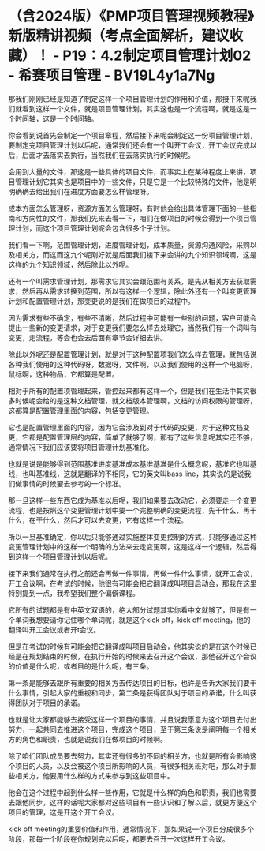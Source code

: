 # （含2024版）《PMP项目管理视频教程》新版精讲视频（考点全面解析，建议收藏）！ - P19：4.2制定项目管理计划02 - 希赛项目管理 - BV19L4y1a7Ng

那我们刚刚已经是知道了制定这样一个项目管理计划的作用和价值，那接下来呢我们就看到这样一个文件，就是项目管理计划，其实这也是一个流程啊，就是这是一个时间轴，这是一个时间轴。

你会看到说首先会制定一个项目章程，然后接下来呢会制定这一份项目管理计划，要制定完项目管理计划以后呢，通常我们还会有一个叫开工会议，开工会议完成以后，后面才去落实去执行，当然我们在去落实执行的时候呢。

会用到大量的文件，那这是一些具体的项目文件，而事实上在某种程度上来讲，项目管理计划它其实也是项目中的一些文件，只是它是一个比较特殊的文件，他是明明确确去给出我们在进度方面要怎么样管理呀。

成本方面怎么管理呀，资源方面怎么管理呀，有时他会给出具体管理下面的一些指南和方向性的文件，那我们先来去看一下，咱们在做项目的时候会得到一个项目管理计划，而这个项目管理计划呢会包含很多个子计划。

我们看一下啊，范围管理计划，进度管理计划，成本质量，资源沟通风险，采购以及相关方，而这而这九个呢刚好就是后面我们接下来会讲的九个知识领域啊，这是这样的九个知识领域，然后除此以外呢。

还有一个叫需求管理计划，那需求它其实会跟范围有关系，是先从相关方去获取需求，然后再从需求转换到范围，所以有这样一个逻辑，除此外还有一个叫变更管理计划和配置管理计划，那变更说的是我们在做项目的过程中。

因为需求有些不确定，有些不清晰，然后过程中可能有一些别的问题，客户可能会提出一些新的变更请求，对于变更我们要怎么样去处理它，当然我们有一个词叫有变更，走流程，等会也会去后面有章节会详细去讲。

除此以外呢还是配置管理计划，就是对于这种配置项我们怎么样去管理，就包括说各种我们使用的这种代码呀，数据呀，文件啊，以及我们使用的这样一个电脑呀，鼠标啊，这种物品，它都算是配置。

相对于所有的配置项管理起来，管控起来都有这样一个，但是我们在生活中其实很多时候呢会给的是这种文档管理，就文档版本管理啊，文档的访问权限的管理呀，这都算是配置管理里面的内容，包括变更管理。

它也是配置管理里面的内容，因为它会涉及到对于代码的变更，对于这种文档变更，它都是配置管理层的内容，简单了就够了啊，那有了这些信息呢其实还不够，通常情况下我们应该要将项目管理计划基准化。

也就是说是能够得到范围基准进度基准成本基准基准是什么概念呢，基准它也叫基线，也叫基准线，这就是翻译的不相同，它的英文叫bass line，其实说的是说我们做事情的时候要去参考的一个标准。

那一旦这样一些东西它成为基准以后呢，我们如果要去改动它，必须要走一个变更流程，也是按照这个变更管理计划中要一个完整明确的变更流程，先干什么，再干什么，在干什么，然后才可以去变更，它有这样一个流程。

所以一旦基准确定，你以后只能够通过实施整体变更控制的方式，只能够通过这种变更管理计划中的这样一个明确的方法来去走变更啊，这是这样一个逻辑，然后得到这样一个项目管理计划以后呢。

接下来我们通常在执行之前还会再做一件事情，再做一件什么事情，就开工会议，开工会议啊，在考试的时候，他很有可能会把它翻译成叫项目启动会，那我在这里特别提到一点，我希望我们整个偏僻课程。

它所有的试题都是有中英文双语的，绝大部分试题其实你看中文就够了，但是有一个单词我想要请你记住哪个单词呢，就是这个kick off，kick off meeting，他的翻译叫开工会议或者开t会议。

但是在考试的时候有可能会把它翻译成叫项目启动会，他其实说的是在这个时候已经是在规划结束的时候，在执行开始的时候来去召开这个会议，那他召开这个会议的价值是什么呢，或者目的是什么呢，有三条。

第一条是能够去跟所有重要的相关方去传达项目的目标，也许是告诉大家我们要干什么事情，引起大家的重视和同步，第二条是获得团队对于项目的承诺，什么叫获得团队对于项目的承诺。

也就是让大家都能够去接受这样一个项目的事情，并且说我愿意为这个项目去付出努力，一起共同去推进这个项目，完成这个项目，至于第三条说是阐明每一个相关方的角色和职责，也就是说我们在做项目的时候啊。

除了咱们团队成员要去努力，其实还有很多的不同的相关方，也就是所有会影响这个项目的人员，以及会被这个项目所影响的人员，有很多相关班对吧，那么对于那些相关方，他要用什么样的方式来参与到这些项目中。

他会在这个过程中起到什么样一些作用，它就是什么样的角色和职责，我们也需要去跟他同步，这样的话呢大家都对这些项目有一些认识和了解以后，就更方便这个项目的管理，这是开这个开工会议。

kick off meeting的重要价值和作用，通常情况下，那如果说一个项目分成很多个阶段，那每一个阶段在你规划完以后呢，都要去召开一次这样开工会议。


